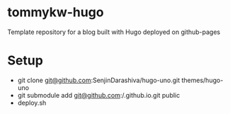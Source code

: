 # tommykw-hugo
Template repository for a blog built with Hugo deployed on github-pages

# Setup
+ git clone git@github.com:SenjinDarashiva/hugo-uno.git themes/hugo-uno
+ git submodule add git@github.com:<username>/<username>.github.io.git public
+ deploy.sh
